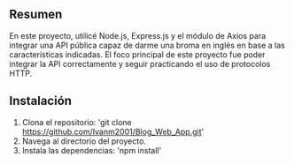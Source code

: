## Resumen

En este proyecto, utilicé Node.js, Express.js y el módulo de Axios para integrar una API pública capaz de darme una broma en inglés en base a las características indicadas. El foco principal de este proyecto fue poder integrar la API correctamente y seguir practicando el uso de protocolos HTTP.

## Instalación

1. Clona el repositorio: 'git clone https://github.com/Ivanm2001/Blog_Web_App.git'
2. Navega al directorio del proyecto.
3. Instala las dependencias: 'npm install' 
